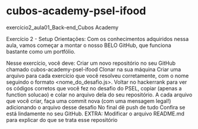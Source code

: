 # cubos-academy-psel-ifood
exercício2_aula01_Back-end_Cubos Academy

Exercício 2 - Setup
Orientações: Com os conhecimentos adquiridos nessa aula, vamos começar a montar o nosso BELO GitHub, que funciona bastante como um portfólio.

Nesse exercício, você deve:
Criar um novo repositório no seu GitHub chamado cubos-academy-psel-ifood
Clonar na sua máquina
Criar uma arquivo para cada exercício que você resolveu corretamente, com o nome seguindo o formato <nome_do_desafio.js>.
Voltar no hackerrank para ver os códigos corretos que você fez no desafio do PSEL, copiar (apenas a function solucao) e colar no arquivo dela do seu repositório.
A cada arquivo que você criar, faça uma commit nova (com uma mensagem legal!) adicionando o arquivo desse desafio
No final dê push de tudo
Confira se está lindamente no seu GitHub.
EXTRA: Modificar o arquivo README.md para explicar do que se trata esse repositório
